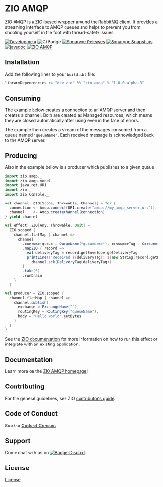 [//]: # (This file was autogenerated using `zio-sbt-website` plugin via `sbt generateReadme` command.)
[//]: # (So please do not edit it manually. Instead, change "docs/index.md" file or sbt setting keys)
[//]: # (e.g. "readmeDocumentation" and "readmeSupport".)

# ZIO AMQP

ZIO AMQP is a ZIO-based wrapper around the RabbitMQ client. It provides a streaming interface to AMQP queues and helps to prevent you from shooting yourself in the foot with thread-safety issues. 

[![Development](https://img.shields.io/badge/Project%20Stage-Development-green.svg)](https://github.com/zio/zio/wiki/Project-Stages) ![CI Badge](https://github.com/zio/zio-amqp/workflows/CI/badge.svg) [![Sonatype Releases](https://img.shields.io/nexus/r/https/oss.sonatype.org/dev.zio/zio-amqp_2.13.svg?label=Sonatype%20Release)](https://oss.sonatype.org/content/repositories/releases/dev/zio/zio-amqp_2.13/) [![Sonatype Snapshots](https://img.shields.io/nexus/s/https/oss.sonatype.org/dev.zio/zio-amqp_2.13.svg?label=Sonatype%20Snapshot)](https://oss.sonatype.org/content/repositories/snapshots/dev/zio/zio-amqp_2.13/) [![javadoc](https://javadoc.io/badge2/dev.zio/zio-amqp-docs_2.13/javadoc.svg)](https://javadoc.io/doc/dev.zio/zio-amqp-docs_2.13) [![ZIO AMQP](https://img.shields.io/github/stars/zio/zio-amqp?style=social)](https://github.com/zio/zio-amqp)

## Installation

Add the following lines to your `build.sbt` file:

```scala
libraryDependencies += "dev.zio" %% "zio-amqp" % "1.0.0-alpha.3"
```

## Consuming

The example below creates a connection to an AMQP server and then creates a channel. Both are created as Managed resources, which means they are closed automatically after using even in the face of errors.

The example then creates a stream of the messages consumed from a queue named `"queueName"`. Each received message is acknowledged back to the AMQP server.

## Producing

Also in the example bellow is a producer which publishes to a given queue

```scala
import zio.amqp._
import zio.amqp.model._
import java.net.URI
import zio._
import zio.Console._

val channel: ZIO[Scope, Throwable, Channel] = for {
  connection <- Amqp.connect(URI.create("amqp://my_amqp_server_uri"))
  channel    <- Amqp.createChannel(connection)
} yield channel

val effect: ZIO[Any, Throwable, Unit] =
  ZIO.scoped {
    channel.flatMap { channel =>
      channel
        .consume(queue = QueueName("queueName"), consumerTag = ConsumerTag("test"))
        .mapZIO { record =>
          val deliveryTag = record.getEnvelope.getDeliveryTag
          printLine(s"Received ${deliveryTag}: ${new String(record.getBody)}") *>
            channel.ack(DeliveryTag(deliveryTag))
        }
        .take(5)
        .runDrain
    }
  }

val producer = ZIO.scoped {
  channel.flatMap { channel =>
    channel.publish(
      exchange = ExchangeName(""),
      routingKey = RoutingKey("queueName"),
      body = "Hello world".getBytes
    )
  }
}
```

See the [ZIO documentation](https://zio.dev/docs/overview/overview_running_effects#defaultruntime) for more information on how to run this effect or integrate with an existing application.

## Documentation

Learn more on the [ZIO AMQP homepage](https://zio.dev/zio-amqp)!

## Contributing

For the general guidelines, see ZIO [contributor's guide](https://zio.dev/contributor-guidelines).

## Code of Conduct

See the [Code of Conduct](https://zio.dev/code-of-conduct)

## Support

Come chat with us on [![Badge-Discord]][Link-Discord].

[Badge-Discord]: https://img.shields.io/discord/629491597070827530?logo=discord "chat on discord"
[Link-Discord]: https://discord.gg/2ccFBr4 "Discord"

## License

[License](LICENSE)
